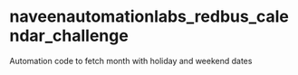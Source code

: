 # naveenautomationlabs_redbus_calendar_challenge
Automation code to fetch month with holiday and weekend dates

